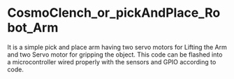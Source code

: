 # CosmoClench_or_pickAndPlace_Robot_Arm
It is a simple pick and place arm having two servo motors for Lifting the Arm and two Servo motor for gripping the object. This code can be flashed into a microcontroller wired properly with the sensors and GPIO according to code.
